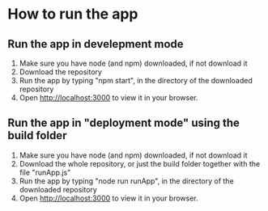 # How to run the app

## Run the app in develepment mode
1. Make sure you have node (and npm) downloaded, if not download it
2. Download the repository
3. Run the app by typing "npm start", in the directory of the downloaded repository
4. Open [http://localhost:3000](http://localhost:3000) to view it in your browser.

## Run the app in "deployment mode" using the build folder

1. Make sure you have node (and npm) downloaded, if not download it
2. Download the whole repository, or just the build folder together with the file "runApp.js"
3. Run the app by typing "node run runApp", in the directory of the downloaded repository
4. Open [http://localhost:3000](http://localhost:3000) to view it in your browser.